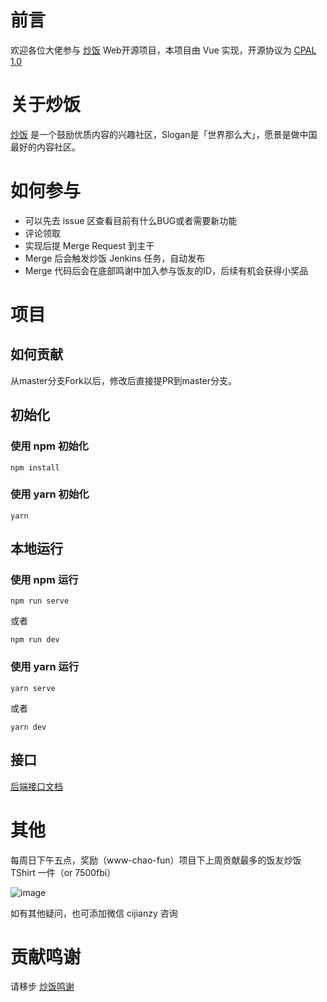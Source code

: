 # 前言
欢迎各位大佬参与 [炒饭](https://chao.fun) Web开源项目，本项目由 Vue 实现，开源协议为 [CPAL 1.0](https://opensource.org/licenses/CPAL-1.0)

# 关于炒饭
[炒饭](https://chao.fun) 是一个鼓励优质内容的兴趣社区，Slogan是「世界那么大」，愿景是做中国最好的内容社区。

# 如何参与

* 可以先去 issue 区查看目前有什么BUG或者需要新功能
* 评论领取
* 实现后提 Merge Request 到主干
* Merge 后会触发炒饭 Jenkins 任务，自动发布
* Merge 代码后会在底部鸣谢中加入参与饭友的ID，后续有机会获得小奖品

# 项目

## 如何贡献
从master分支Fork以后，修改后直接提PR到master分支。

## 初始化
### 使用 npm 初始化
```
npm install
```
### 使用 yarn 初始化
```
yarn
```

## 本地运行
### 使用 npm 运行
```
npm run serve
```
或者
```
npm run dev
```

### 使用 yarn 运行
```
yarn serve
```
或者
```
yarn dev
```

## 接口
[后端接口文档](https://chao.fun/swagger-ui/index.html)


# 其他
每周日下午五点，奖励（www-chao-fun）项目下上周贡献最多的饭友炒饭 TShirt 一件（or 7500fbi）

![image](https://user-images.githubusercontent.com/6985160/115997172-c6374600-a614-11eb-8fda-27a9b8725d5a.png)

如有其他疑问，也可添加微信 cijianzy 咨询

# 贡献鸣谢
请移步 [炒饭鸣谢](https://www.chao.fun/webview/thx) 

